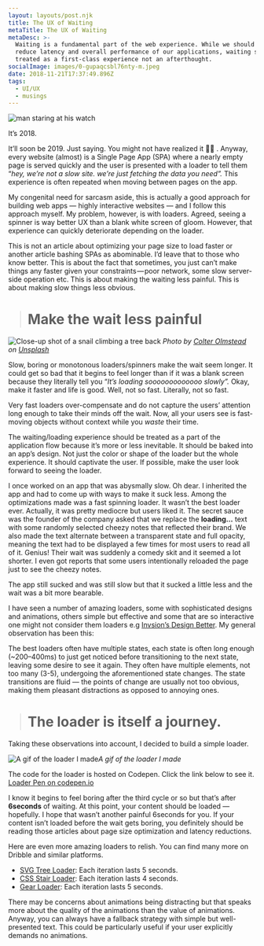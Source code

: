 ```yaml
---
layout: layouts/post.njk
title: The UX of Waiting
metaTitle: The UX of Waiting
metaDesc: >-
  Waiting is a fundamental part of the web experience. While we should strive to
  reduce latency and overall performance of our applications, waiting should be
  treated as a first-class experience not an afterthought.
socialImage: images/0-gupaqcsbl76nty-m.jpeg
date: 2018-11-21T17:37:49.896Z
tags:
  - UI/UX
  - musings
---
```

![man staring at his watch](/images/0-gupaqcsbl76nty-m.jpeg "Credits: rawpixel on https://unsplash.com/@rawpixel/collections")



It’s 2018.

It’ll soon be 2019. Just saying. You might not have realized it 🤷‍♂ . Anyway, every website (almost) is a Single Page App (SPA) where a nearly empty page is served quickly and the user is presented with a loader to tell them “*hey, we’re not a slow site. we’re just fetching the data you need”.* This experience is often repeated when moving between pages on the app.

My congenital need for sarcasm aside, this is actually a good approach for building web apps — highly interactive websites — and I follow this approach myself. My problem, however, is with loaders. Agreed, seeing a spinner is way better UX than a blank white screen of gloom. However, that experience can quickly deteriorate depending on the loader.

This is not an article about optimizing your page size to load faster or another article bashing SPAs as abominable. I’d leave that to those who know better. This is about the fact that sometimes, you just can’t make things any faster given your constraints — poor network, some slow server-side operation etc. This is about making the waiting less painful. This is about making slow things less obvious.

> # Make the wait less painful

![Close-up shot of a snail climbing a tree back](https://cdn-images-1.medium.com/max/10368/0*3WSDpL6wJDFUK9K5) *Photo by [Colter Olmstead](https://unsplash.com/@colterolmstead?utm_source=medium&utm_medium=referral) on [Unsplash](https://unsplash.com?utm_source=medium&utm_medium=referral)*

Slow, boring or monotonous loaders/spinners make the wait seem longer. It could get so bad that it begins to feel longer than if it was a blank screen because they literally tell you “*It’s loading sooooooooooooo slowly”.* Okay, make it faster and life is good. Well, not so fast. Literally, not so fast.

Very fast loaders over-compensate and do not capture the users’ attention long enough to take their minds off the wait. Now, all your users see is fast-moving objects without context while you *waste* their time.

The waiting/loading experience should be treated as a part of the application flow because it’s more or less inevitable. It should be baked into an app’s design. Not just the color or shape of the loader but the whole experience. It should captivate the user. If possible, make the user look forward to seeing the loader.

I once worked on an app that was abysmally slow. Oh dear. I inherited the app and had to come up with ways to make it suck less. Among the optimizations made was a fast spinning loader. It wasn’t the best loader ever. Actually, it was pretty mediocre but users liked it. The secret sauce was the founder of the company asked that we replace the **loading…** text with some randomly selected cheezy notes that reflected their brand. We also made the text alternate between a transparent state and full opacity, meaning the text had to be displayed a few times for most users to read all of it. Genius! Their wait was suddenly a comedy skit and it seemed a lot shorter. I even got reports that some users intentionally reloaded the page just to see the cheezy notes.

The app still sucked and was still slow but that it sucked a little less and the wait was a bit more bearable.

I have seen a number of amazing loaders, some with sophisticated designs and animations, others simple but effective and some that are so interactive one might not consider them loaders e.g [Invsion’s Design Better](https://www.designbetter.co). My general observation has been this:

The best loaders often have multiple states, each state is often long enough (~200–400ms) to just get noticed before transitioning to the next state, leaving some desire to see it again. They often have multiple elements, not too many (3-5), undergoing the aforementioned state changes. The state transitions are fluid — the points of change are usually not too obvious, making them pleasant distractions as opposed to annoying ones.

> # The loader is itself a journey.

Taking these observations into account, I decided to build a simple loader.

![A gif of the loader I made](https://cdn-images-1.medium.com/max/2192/1*F-EgOdnudDW7L4-8Iky8FA.gif)*A gif of the loader I made*

The code for the loader is hosted on Codepen. Click the link below to see it. [Loader Pen on codepen.io](https://codepen.io/segunolalive/pen/JmVMOm)

I know it begins to feel boring after the third cycle or so but that’s after **6seconds** of waiting. At this point, your content should be loaded — hopefully. I hope that wasn’t another painful 6seconds for you. If your content isn’t loaded before the wait gets boring, you definitely should be reading those articles about page size optimization and latency reductions.

Here are even more amazing loaders to relish. You can find many more on Dribble and similar platforms.

* [SVG Tree Loader](https://codepen.io/juergengenser/pen/dPoQpY): Each iteration lasts 5 seconds.
* [CSS Stair Loader](https://codepen.io/ispal/pen/mVaaJe): Each iteration lasts 4 seconds.
* [Gear Loader](https://codepen.io/jonitrythall/pen/ojKgdx): Each iteration lasts 5 seconds.

There may be concerns about animations being distracting but that speaks more about the quality of the animations than the value of animations. Anyway, you can always have a fallback strategy with simple but well-presented text. This could be particularly useful if your user explicitly demands no animations.